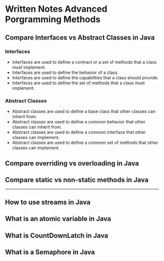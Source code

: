 # Written Notes Advanced Porgramming Methods

## Compare Interfaces vs Abstract Classes in Java

### Interfaces

- Interfaces are used to define a contract or a set of methods that a class must implement.
- Interfaces are used to define the behavior of a class.
- Interfaces are used to define the capabilities that a class should provide.
- Interfaces are used to define the set of methods that a class must implement.

### Abstract Classes

- Abstract classes are used to define a base class that other classes can inherit from.
- Abstract classes are used to define a common behavior that other classes can inherit from.
- Abstract classes are used to define a common interface that other classes can implement.
- Abstract classes are used to define a common set of methods that other classes can implement.

## Compare overriding vs overloading in Java

## Compare static vs non-static methods in Java

---

## How to use streams in Java

## What is an atomic variable in Java

## What is CountDownLatch in Java

## What is a Semaphore in Java
